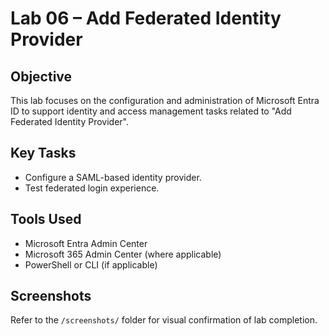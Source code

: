 # Lab 06 – Add Federated Identity Provider

## Objective
This lab focuses on the configuration and administration of Microsoft Entra ID to support identity and access management tasks related to "Add Federated Identity Provider".

## Key Tasks
- Configure a SAML-based identity provider.
- Test federated login experience.

## Tools Used
- Microsoft Entra Admin Center
- Microsoft 365 Admin Center (where applicable)
- PowerShell or CLI (if applicable)

## Screenshots
Refer to the `/screenshots/` folder for visual confirmation of lab completion.
